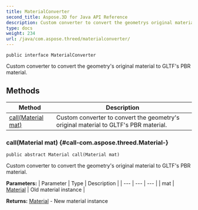 ```yaml
---
title: MaterialConverter
second_title: Aspose.3D for Java API Reference
description: Custom converter to convert the geometrys original material to GLTFs PBR material.
type: docs
weight: 234
url: /java/com.aspose.threed/materialconverter/
---
```

```
public interface MaterialConverter
```

Custom converter to convert the geometry's original material to GLTF's PBR material.
## Methods

| Method | Description |
| --- | --- |
| [call(Material mat)](#call-com.aspose.threed.Material-) | Custom converter to convert the geometry's original material to GLTF's PBR material. |
### call(Material mat) {#call-com.aspose.threed.Material-}
```
public abstract Material call(Material mat)
```


Custom converter to convert the geometry's original material to GLTF's PBR material.

**Parameters:**
| Parameter | Type | Description |
| --- | --- | --- |
| mat | [Material](../../com.aspose.threed/material) | Old material instance |

**Returns:**
[Material](../../com.aspose.threed/material) - New material instance
